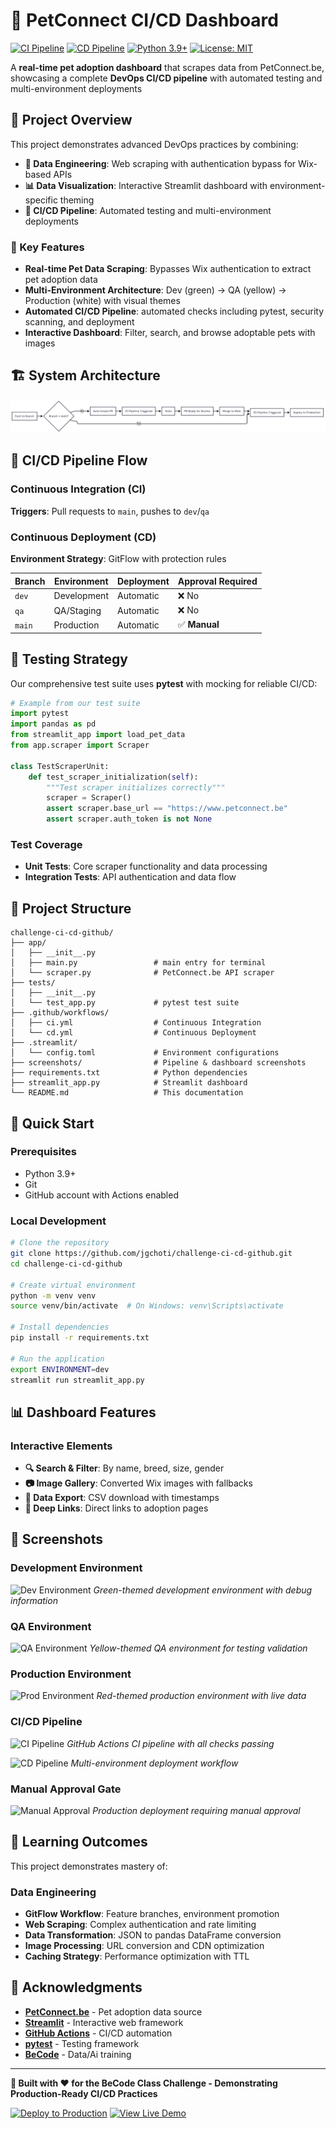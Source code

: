 # 🐾 PetConnect CI/CD Dashboard

[![CI Pipeline](https://github.com/jgchoti/challenge-ci-cd-github/actions/workflows/ci.yml/badge.svg)](https://github.com/jgchoti/challenge-ci-cd-github/actions/workflows/ci.yml)
[![CD Pipeline](https://github.com/jgchoti/challenge-ci-cd-github/actions/workflows/cd.yml/badge.svg)](https://github.com/jgchoti/challenge-ci-cd-github/actions/workflows/cd.yml)
[![Python 3.9+](https://img.shields.io/badge/python-3.9+-blue.svg)](https://www.python.org/downloads/)
[![License: MIT](https://img.shields.io/badge/License-MIT-yellow.svg)](https://opensource.org/licenses/MIT)

A **real-time pet adoption dashboard** that scrapes data from PetConnect.be, showcasing a complete **DevOps CI/CD pipeline** with automated testing and multi-environment deployments

## 🎯 Project Overview

This project demonstrates advanced DevOps practices by combining:

- **🔬 Data Engineering**: Web scraping with authentication bypass for Wix-based APIs
- **📊 Data Visualization**: Interactive Streamlit dashboard with environment-specific theming
- **🔄 CI/CD Pipeline**: Automated testing and multi-environment deployments

### 🌟 Key Features

- **Real-time Pet Data Scraping**: Bypasses Wix authentication to extract pet adoption data
- **Multi-Environment Architecture**: Dev (green) → QA (yellow) → Production (white) with visual themes
- **Automated CI/CD Pipeline**: automated checks including pytest, security scanning, and deployment
- **Interactive Dashboard**: Filter, search, and browse adoptable pets with images

## 🏗️ System Architecture

![System Architecture](assets/diagram_cicd.png)

## 🔄 CI/CD Pipeline Flow

### Continuous Integration (CI)

**Triggers**: Pull requests to `main`, pushes to `dev`/`qa`

### Continuous Deployment (CD)

**Environment Strategy**: GitFlow with protection rules

| Branch | Environment | Deployment | Approval Required |
| ------ | ----------- | ---------- | ----------------- |
| `dev`  | Development | Automatic  | ❌ No             |
| `qa`   | QA/Staging  | Automatic  | ❌ No             |
| `main` | Production  | Automatic  | ✅ **Manual**     |

## 🧪 Testing Strategy

Our comprehensive test suite uses **pytest** with mocking for reliable CI/CD:

```python
# Example from our test suite
import pytest
import pandas as pd
from streamlit_app import load_pet_data
from app.scraper import Scraper

class TestScraperUnit:
    def test_scraper_initialization(self):
        """Test scraper initializes correctly"""
        scraper = Scraper()
        assert scraper.base_url == "https://www.petconnect.be"
        assert scraper.auth_token is not None
```

### Test Coverage

- **Unit Tests**: Core scraper functionality and data processing
- **Integration Tests**: API authentication and data flow

## 📂 Project Structure

```
challenge-ci-cd-github/
├── app/
│   ├── __init__.py
│   ├── main.py                 # main entry for terminal
│   └── scraper.py              # PetConnect.be API scraper
├── tests/
│   ├── __init__.py
│   └── test_app.py             # pytest test suite
├── .github/workflows/
│   ├── ci.yml                  # Continuous Integration
│   └── cd.yml                  # Continuous Deployment
├── .streamlit/
│   └── config.toml             # Environment configurations
├── screenshots/                # Pipeline & dashboard screenshots
├── requirements.txt            # Python dependencies
├── streamlit_app.py            # Streamlit dashboard
└── README.md                   # This documentation
```

## 🚀 Quick Start

### Prerequisites

- Python 3.9+
- Git
- GitHub account with Actions enabled

### Local Development

```bash
# Clone the repository
git clone https://github.com/jgchoti/challenge-ci-cd-github.git
cd challenge-ci-cd-github

# Create virtual environment
python -m venv venv
source venv/bin/activate  # On Windows: venv\Scripts\activate

# Install dependencies
pip install -r requirements.txt

# Run the application
export ENVIRONMENT=dev
streamlit run streamlit_app.py
```

## 📊 Dashboard Features

### Interactive Elements

- **🔍 Search & Filter**: By name, breed, size, gender
- **📷 Image Gallery**: Converted Wix images with fallbacks
- **📄 Data Export**: CSV download with timestamps
- **🔗 Deep Links**: Direct links to adoption pages

## 📸 Screenshots

### Development Environment

![Dev Environment](screenshots/dev-environment.png)
_Green-themed development environment with debug information_

### QA Environment

![QA Environment](screenshots/qa-environment.png)
_Yellow-themed QA environment for testing validation_

### Production Environment

![Prod Environment](screenshots/prod-environment.png)
_Red-themed production environment with live data_

### CI/CD Pipeline

![CI Pipeline](screenshots/ci-pipeline.png)
_GitHub Actions CI pipeline with all checks passing_

![CD Pipeline](screenshots/cd-pipeline.png)
_Multi-environment deployment workflow_

### Manual Approval Gate

![Manual Approval](screenshots/manual-approval.png)
_Production deployment requiring manual approval_

## 🎯 Learning Outcomes

This project demonstrates mastery of:

### Data Engineering

- **GitFlow Workflow**: Feature branches, environment promotion
- **Web Scraping**: Complex authentication and rate limiting
- **Data Transformation**: JSON to pandas DataFrame conversion
- **Image Processing**: URL conversion and CDN optimization
- **Caching Strategy**: Performance optimization with TTL

## 🙏 Acknowledgments

- **[PetConnect.be](https://www.petconnect.be)** - Pet adoption data source
- **[Streamlit](https://streamlit.io/)** - Interactive web framework
- **[GitHub Actions](https://github.com/features/actions)** - CI/CD automation
- **[pytest](https://pytest.org/)** - Testing framework
- **[BeCode](https://becode.org/)** - Data/Ai training

---

**🚀 Built with ❤️ for the BeCode Class Challenge - Demonstrating Production-Ready CI/CD Practices**

[![Deploy to Production](https://img.shields.io/badge/Deploy-Production-red?style=for-the-badge&logo=github-actions)](https://github.com/yourusername/challenge-ci-cd-github/actions)
[![View Live Demo](https://img.shields.io/badge/View-Live%20Demo-blue?style=for-the-badge&logo=streamlit)](https://pet-adoption-be.streamlit.app/)
